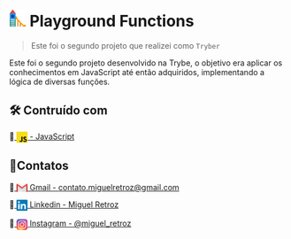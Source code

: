
<h1><img src="./public/playground.svg" width="30"/> Playground Functions </h1>

> Este foi o segundo projeto que realizei como `Tryber`

<p>
  Este foi o segundo projeto desenvolvido na Trybe, o objetivo era aplicar os conhecimentos em JavaScript até então adquiridos, implementando a lógica de diversas funções.
<p>

## 🛠️ Contruído com

🔹<a href="https://developer.mozilla.org/en-US/docs/Web/JavaScript">
  <img align="center" src="./public/js-logo.svg" height="20">
    - JavaScript
</a>

## 👤Contatos
🔹<a href = "mailto:contato.miguelretroz@gmail.com" target="_blank">
  <img align="center" src="./public/gmail-logo.svg" width="20">
  Gmail - contato.miguelretroz@gmail.com
</a>

🔹<a href="https://www.linkedin.com/in/miguelretroz/" target="_blank">
  <img align="center" src="./public/linkedin-logo.svg" width="20">
  Linkedin - Miguel Retroz
</a>

🔹<a href = "https://www.instagram.com/miguel_retroz/" target="_blank">
  <img align="center" src="./public/instagram-logo.svg" width="20">
  Instagram - @miguel_retroz
</a>
